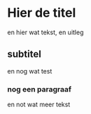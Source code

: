 # Hier de titel

en hier wat tekst, en uitleg

## subtitel

en nog wat test

### nog een paragraaf

en not wat meer tekst
